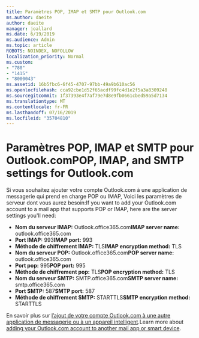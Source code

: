 ```yaml
---
title: Paramètres POP, IMAP et SMTP pour Outlook.com
ms.author: daeite
author: daeite
manager: joallard
ms.date: 6/19/2019
ms.audience: Admin
ms.topic: article
ROBOTS: NOINDEX, NOFOLLOW
localization_priority: Normal
ms.custom:
- "780"
- "1415"
- "8000043"
ms.assetid: 16b5fbc6-6f45-4707-97bb-49a9b610ac56
ms.openlocfilehash: cca92cbe1d52f65acdf99fc4d1e2f5a3a8309248
ms.sourcegitcommit: 1f37393e4f7af79e7d8e9fb0661cbed59a5d7134
ms.translationtype: MT
ms.contentlocale: fr-FR
ms.lasthandoff: 07/16/2019
ms.locfileid: "35704810"
---
```

# <a name="pop-imap-and-smtp-settings-for-outlookcom"></a><span data-ttu-id="fddc5-102">Paramètres POP, IMAP et SMTP pour Outlook.com</span><span class="sxs-lookup"><span data-stu-id="fddc5-102">POP, IMAP, and SMTP settings for Outlook.com</span></span>

<span data-ttu-id="fddc5-103">Si vous souhaitez ajouter votre compte Outlook.com à une application de messagerie qui prend en charge POP ou IMAP, Voici les paramètres de serveur dont vous aurez besoin:</span><span class="sxs-lookup"><span data-stu-id="fddc5-103">If you want to add your Outlook.com account to a mail app that supports POP or IMAP, here are the server settings you'll need:</span></span>
  
- <span data-ttu-id="fddc5-104">**Nom du serveur IMAP:** Outlook.office365.com</span><span class="sxs-lookup"><span data-stu-id="fddc5-104">**IMAP server name:** outlook.office365.com</span></span>
- <span data-ttu-id="fddc5-105">**Port IMAP:** 993</span><span class="sxs-lookup"><span data-stu-id="fddc5-105">**IMAP port:** 993</span></span>
- <span data-ttu-id="fddc5-106">**Méthode de chiffrement IMAP:** TLS</span><span class="sxs-lookup"><span data-stu-id="fddc5-106">**IMAP encryption method:** TLS</span></span>
- <span data-ttu-id="fddc5-107">**Nom du serveur POP:** Outlook.office365.com</span><span class="sxs-lookup"><span data-stu-id="fddc5-107">**POP server name:** outlook.office365.com</span></span>  
- <span data-ttu-id="fddc5-108">**Port pop:** 995</span><span class="sxs-lookup"><span data-stu-id="fddc5-108">**POP port:** 995</span></span>  
- <span data-ttu-id="fddc5-109">**Méthode de chiffrement pop:** TLS</span><span class="sxs-lookup"><span data-stu-id="fddc5-109">**POP encryption method:** TLS</span></span>  
- <span data-ttu-id="fddc5-110">**Nom du serveur SMTP:** SMTP.office365.com</span><span class="sxs-lookup"><span data-stu-id="fddc5-110">**SMTP server name:** smtp.office365.com</span></span>
- <span data-ttu-id="fddc5-111">**Port SMTP:** 587</span><span class="sxs-lookup"><span data-stu-id="fddc5-111">**SMTP port:** 587</span></span>
- <span data-ttu-id="fddc5-112">**Méthode de chiffrement SMTP:** STARTTLS</span><span class="sxs-lookup"><span data-stu-id="fddc5-112">**SMTP encryption method:** STARTTLS</span></span>

<span data-ttu-id="fddc5-113">En savoir plus sur [l’ajout de votre compte Outlook.com à une autre application de messagerie ou à un appareil intelligent](https://support.office.com/article/73f3b178-0009-41ae-aab1-87b80fa94970?wt.mc_id=Office_Outlook_com_Alchemy).</span><span class="sxs-lookup"><span data-stu-id="fddc5-113">Learn more about [adding your Outlook.com account to another mail app or smart device](https://support.office.com/article/73f3b178-0009-41ae-aab1-87b80fa94970?wt.mc_id=Office_Outlook_com_Alchemy).</span></span>